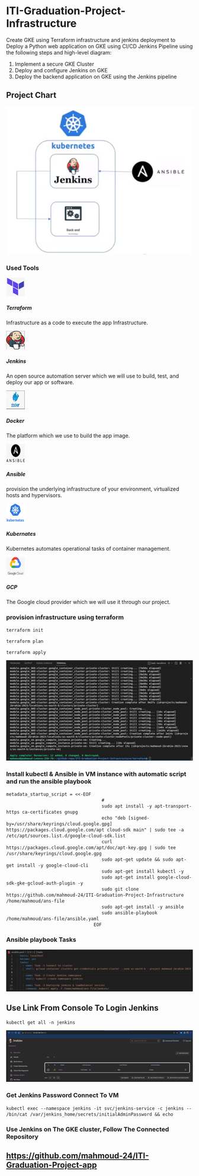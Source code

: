 # ITI-Graduation-Project-Infrastructure
Create GKE using Terraform infrastructure and jenkins deployment to
Deploy a Python web application on GKE using CI/CD Jenkins Pipeline using the following steps and high-level diagram:
1. Implement a secure GKE Cluster
2. Deploy and configure Jenkins on GKE
3. Deploy the backend application on GKE using the Jenkins pipeline

## Project Chart
![home_Page Image](./final-pictures/proj.png)

### Used Tools
 <img src="./final-pictures/terraform.png" width="50" height="50">

##### Terraform          
Infrastructure as a code to execute the app Infrastructure.

<img src="./final-pictures/jenkins.png" width="50" height="50">

##### Jenkins            
An open source automation server which we will use to build, test, and deploy our app or software.

<img src="./final-pictures/docker.png" width="50" height="50">

##### Docker             
 The platform which we use to build the app image.

<img src="./final-pictures/ansible.png" width="50" height="50">

##### Ansible            
provision the underlying infrastructure of your environment, virtualized hosts and hypervisors.

<img src="./final-pictures/k8s.png" width="50" height="50">

##### Kubernates         
 Kubernetes automates operational tasks of container management.

<img src="./final-pictures/gcp.png" width="50" height="50">

##### GCP                
The Google cloud provider which we will use it through our project.

### provision infrastructure using terraform
```
terraform init
```
```
terraform plan
```
```
terraform apply
```
![home_Page Image](./final-pictures/terr-apply.png)

### Install kubectl & Ansible in VM instance with automatic script and run the ansible playbook
```
metadata_startup_script = <<-EOF
                                    #
                                    sudo apt install -y apt-transport-https ca-certificates gnupg
                                    echo "deb [signed-by=/usr/share/keyrings/cloud.google.gpg] https://packages.cloud.google.com/apt cloud-sdk main" | sudo tee -a /etc/apt/sources.list.d/google-cloud-sdk.list
                                    curl https://packages.cloud.google.com/apt/doc/apt-key.gpg | sudo tee /usr/share/keyrings/cloud.google.gpg
                                    sudo apt-get update && sudo apt-get install -y google-cloud-cli
                                    sudo apt-get install kubectl -y
                                    sudo apt-get install google-cloud-sdk-gke-gcloud-auth-plugin -y
                                    sudo git clone https://github.com/mahmoud-24/ITI-Graduation-Project-Infrastructure /home/mahmoud/ans-file
                                    sudo apt-get install -y ansible
                                    sudo ansible-playbook /home/mahmoud/ans-file/ansible.yaml
                                 EOF
```
### Ansible playbook Tasks
![home_Page Image](./final-pictures/ans-yaml.png)

## Use Link From Console To Login Jenkins
```
kubectl get all -n jenkins
```
![home_Page Image](./final-pictures/jen-browser.png)

### Get Jenkins Password Connect To VM
```
kubectl exec --namespace jenkins -it svc/jenkins-service -c jenkins -- /bin/cat /var/jenkins_home/secrets/initialAdminPassword && echo
```

### Use Jenkins on The GKE cluster, Follow The Connected Repository

## https://github.com/mahmoud-24/ITI-Graduation-Project-app